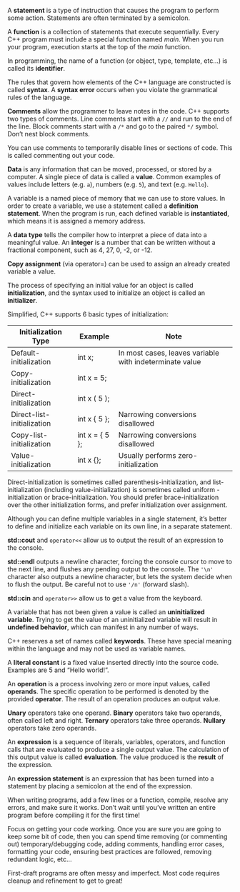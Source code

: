 A **statement** is a type of instruction that causes the program to perform some action. Statements are often terminated by a semicolon.

A **function** is a collection of statements that execute sequentially. Every C++ program must include a special function named _main_. When you run your program, execution starts at the top of the _main_ function.

In programming, the name of a function (or object, type, template, etc…) is called its **identifier**.

The rules that govern how elements of the C++ language are constructed is called **syntax**. A **syntax error** occurs when you violate the grammatical rules of the language.

**Comments** allow the programmer to leave notes in the code. C++ supports two types of comments. Line comments start with a `//` and run to the end of the line. Block comments start with a `/*` and go to the paired `*/` symbol. Don’t nest block comments.

You can use comments to temporarily disable lines or sections of code. This is called commenting out your code.

**Data** is any information that can be moved, processed, or stored by a computer. A single piece of data is called a **value**. Common examples of values include letters (e.g. `a`), numbers (e.g. `5`), and text (e.g. `Hello`).

A variable is a named piece of memory that we can use to store values. In order to create a variable, we use a statement called a **definition statement**. When the program is run, each defined variable is **instantiated**, which means it is assigned a memory address.

A **data type** tells the compiler how to interpret a piece of data into a meaningful value. An **integer** is a number that can be written without a fractional component, such as 4, 27, 0, -2, or -12.

**Copy assignment** (via operator=) can be used to assign an already created variable a value.

The process of specifying an initial value for an object is called **initialization**, and the syntax used to initialize an object is called an **initializer**.

Simplified, C++ supports 6 basic types of initialization:

|Initialization Type|Example|Note|
|---|---|---|
|Default-initialization|int x;|In most cases, leaves variable with indeterminate value|
|Copy-initialization|int x = 5;||
|Direct-initialization|int x ( 5 );||
|Direct-list-initialization|int x { 5 };|Narrowing conversions disallowed|
|Copy-list-initialization|int x = { 5 };|Narrowing conversions disallowed|
|Value-initialization|int x {};|Usually performs zero-initialization|

Direct-initialization is sometimes called parenthesis-initialization, and list-initialization (including value-initialization) is sometimes called uniform -initialization or brace-initialization. You should prefer brace-initialization over the other initialization forms, and prefer initialization over assignment.

Although you can define multiple variables in a single statement, it’s better to define and initialize each variable on its own line, in a separate statement.

**std::cout** and `operator<<` allow us to output the result of an expression to the console.

**std::endl** outputs a newline character, forcing the console cursor to move to the next line, and flushes any pending output to the console. The `'\n'` character also outputs a newline character, but lets the system decide when to flush the output. Be careful not to use `'/n'` (forward slash).

**std::cin** and `operator>>` allow us to get a value from the keyboard.

A variable that has not been given a value is called an **uninitialized variable**. Trying to get the value of an uninitialized variable will result in **undefined behavior**, which can manifest in any number of ways.

C++ reserves a set of names called **keywords**. These have special meaning within the language and may not be used as variable names.

A **literal constant** is a fixed value inserted directly into the source code. Examples are 5 and “Hello world!”.

An **operation** is a process involving zero or more input values, called **operands**. The specific operation to be performed is denoted by the provided **operator**. The result of an operation produces an output value.

**Unary** operators take one operand. **Binary** operators take two operands, often called left and right. **Ternary** operators take three operands. **Nullary** operators take zero operands.

An **expression** is a sequence of literals, variables, operators, and function calls that are evaluated to produce a single output value. The calculation of this output value is called **evaluation**. The value produced is the **result** of the expression.

An **expression statement** is an expression that has been turned into a statement by placing a semicolon at the end of the expression.

When writing programs, add a few lines or a function, compile, resolve any errors, and make sure it works. Don’t wait until you’ve written an entire program before compiling it for the first time!

Focus on getting your code working. Once you are sure you are going to keep some bit of code, then you can spend time removing (or commenting out) temporary/debugging code, adding comments, handling error cases, formatting your code, ensuring best practices are followed, removing redundant logic, etc…

First-draft programs are often messy and imperfect. Most code requires cleanup and refinement to get to great!